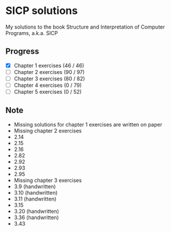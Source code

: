 # SICP solutions
My solutions to the book Structure and Interpretation of Computer Programs, a.k.a. SICP

## Progress
- [x] Chapter 1 exercises (46 / 46)
- [ ] Chapter 2 exercises (90 / 97)
- [ ] Chapter 3 exercises (80 / 82)
- [ ] Chapter 4 exercises (0 / 79)
- [ ] Chapter 5 exercises (0 / 52)

## Note
- Missing solutions for chapter 1 exercises are written on paper
- Missing chapter 2 exercises
 - 2.14
 - 2.15
 - 2.16
 - 2.82
 - 2.92
 - 2.93
 - 2.95
- Missing chapter 3 exercises
 - 3.9 (handwritten)
 - 3.10 (handwritten)
 - 3.11 (handwritten)
 - 3.15
 - 3.20 (handwritten)
 - 3.36 (handwritten)
 - 3.43
